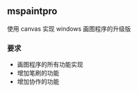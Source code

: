 <!--
 * @Author: zulezhe
 * @Date: 2021-01-13 14:18:49
 * @LastEditors: zulezhe
 * @LastEditTime: 2021-01-13 14:20:31
 * @Description: In User Settings Edit
 * @FilePath: \canvas\05项目\README.md
-->

## mspaintpro

使用 canvas 实现 windows 画图程序的升级版

### 要求

- 画图程序的所有功能实现
- 增加笔刷的功能
- 增加协作的功能
